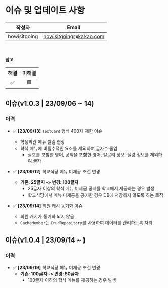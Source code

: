 # 이슈 및 업데이트 사항

|     작성자      |          Email         |
|:------------:|:----------------------:|
| howisitgoing | howisitgoing@kakao.com |

</br>


**참고**

| 해결 | 미해결 |
|:--:|:---:|
| ✅  |  🟩 |


## 이슈(v1.0.3 | 23/09/06 ~ 14)
### 이력
* ✅ **[23/09/13]** `TextCard` 형식 400자 제한 이슈
  * 학생회관 메뉴 짤림 현상
  * 학식 메뉴에 비필수적인 요소를 제외하여 글자수 줄임
    * 괄호를 포함한 영어, 공백을 포함한 영어, 칼로리 정보, 질량 정보를 제외하여 글자

* ✅ **[23/09/12]** 학교식당 메뉴 미제공 조건 변경
    * **기존: 25글자 -> 변경: 100글자**
      * 25글자 이상의 학식 메뉴 미제공 공지를 학교에서 제공하는 경우 발생
      * 학교식당에서 메뉴 미제공을 공지한 경우 DB에 저장하지 않도록 하는 로직

* ✅ **[23/09/14]** 회원 캐시 동기화 이슈
  * 회원 캐시가 동기화 되지 않음
  * `CacheMember`는 `CrudRepository`를 사용하여 데이터를 관리하도록 처리

## 이슈(v1.0.4 | 23/09/14 ~ )
### 이력
* ✅ **[23/09/19]** 학교식당 메뉴 미제공 조건 변경
  * **기존: 100글자 -> 변경: 50글자**
    * 100글자 이하의 학식 메뉴를 제공하는 경우 발생